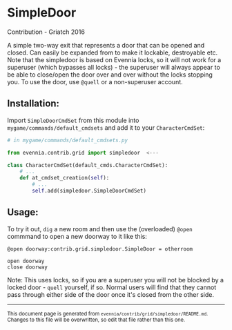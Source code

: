 # SimpleDoor

Contribution - Griatch 2016

A simple two-way exit that represents a door that can be opened and
closed. Can easily be expanded from to make it lockable, destroyable
etc.  Note that the simpledoor is based on Evennia locks, so it will
not work for a superuser (which bypasses all locks) - the superuser
will always appear to be able to close/open the door over and over
without the locks stopping you. To use the door, use `@quell` or a
non-superuser account.

## Installation:

Import `SimpleDoorCmdSet` from this module into `mygame/commands/default_cmdsets`
and add it to your `CharacterCmdSet`:

```python
# in mygame/commands/default_cmdsets.py

from evennia.contrib.grid import simpledoor  <---

class CharacterCmdSet(default_cmds.CharacterCmdSet):
    # ...
    def at_cmdset_creation(self):
        # ...
        self.add(simpledoor.SimpleDoorCmdSet)

```

## Usage:

To try it out, `dig` a new room and then use the (overloaded) `@open`
commmand to open a new doorway to it like this:

    @open doorway:contrib.grid.simpledoor.SimpleDoor = otherroom

    open doorway
    close doorway

Note: This uses locks, so if you are a superuser you will not be blocked by
a locked door - `quell` yourself, if so. Normal users will find that they
cannot pass through either side of the door once it's closed from the other
side.


----

<small>This document page is generated from `evennia/contrib/grid/simpledoor/README.md`. Changes to this
file will be overwritten, so edit that file rather than this one.</small>
